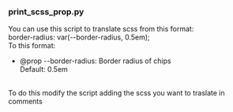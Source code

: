 ### print_scss_prop.py
You can use this script to translate scss from this format:
<br/>
border-radius: var(--border-radius, 0.5em);
<br/>
To this format: 
<br/>
* @prop --border-radius: Border radius of chips  <br> Default: 0.5em
</br>
To do this modify the script adding the scss you want to traslate in comments